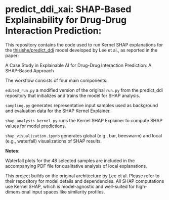 # predict_ddi_xai: SHAP-Based Explainability for Drug-Drug Interaction Prediction:

This repository contains the code used to run Kernel SHAP explanations for the [thisishe/predict_ddi](https://github.com/thisishe/predict_ddi/tree/master) model developed by Lee et al., as reported in the paper:

A Case Study in Explainable AI for Drug-Drug Interaction Prediction: A SHAP-Based Approach

The workflow consists of four main components:

`edited_run.py` a modified version of the original `run.py` from the predict_ddi repository that initializes and trains the model for SHAP analysis.

`sampling.py` generates representative input samples used as background and evaluation data for the SHAP Kernel Explainer.

`shap_analysis_kernel.py` runs the Kernel SHAP Explainer to compute SHAP values for model predictions.

`shap_visualization.ipynb` generates global (e.g., bar, beeswarm) and local (e.g., waterfall) visualizations of SHAP results.

**Notes:** 

Waterfall plots for the 48 selected samples are included in the accompanying PDF file for qualitative analysis of local explanations.

This project builds on the original architecture by Lee et al. Please refer to their repository for model details and dependencies.
All SHAP computations use Kernel SHAP, which is model-agnostic and well-suited for high-dimensional input spaces like similarity profiles.
